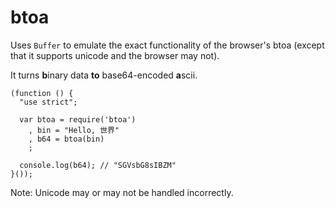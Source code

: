 btoa
===

Uses `Buffer` to emulate the exact functionality of the browser's btoa (except that it supports unicode and the browser may not).

It turns **b**inary data **to** base64-encoded **a**scii.

    (function () {
      "use strict";
      
      var btoa = require('btoa')
        , bin = "Hello, 世界"
        , b64 = btoa(bin)
        ;

      console.log(b64); // "SGVsbG8sIBZM"
    }());

Note: Unicode may or may not be handled incorrectly.

